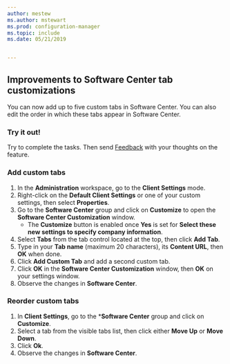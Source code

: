 ```yaml
---
author: mestew
ms.author: mstewart
ms.prod: configuration-manager
ms.topic: include
ms.date: 05/21/2019


---
```


## Improvements to Software Center tab customizations
<!--4063773-->
You can now add up to five custom tabs in Software Center. You can also edit the order in which these tabs appear in Software Center.

### Try it out!

Try to complete the tasks. Then send [Feedback](../../../../understand/product-feedback.md) with your thoughts on the feature.

### Add custom tabs

1. In the **Administration** workspace, go to the **Client Settings** mode. 
1. Right-click on the **Default Client Settings** or one of your custom settings, then select **Properties**.
1. Go to the **Software Center** group and click on **Customize** to open the **Software Center Customization** window.
   - The **Customize** button is enabled once **Yes** is set for  **Select these new settings to specify company information**.
1. Select **Tabs** from the tab control located at the top, then click **Add Tab**.
1. Type in your **Tab name** (maximum 20 characters), its **Content URL**, then **OK** when done.
1. Click **Add Custom Tab** and add a second custom tab.
1. Click **OK** in the **Software Center Customization** window, then **OK** on your settings window.  
1. Observe the changes in **Software Center**.

### Reorder custom tabs

1. In **Client Settings**, go to the ***Software Center** group and click on **Customize**.
1. Select a tab from the visible tabs list, then click either **Move Up** or **Move Down**.
1. Click **Ok**.
1. Observe the changes in **Software Center**.
